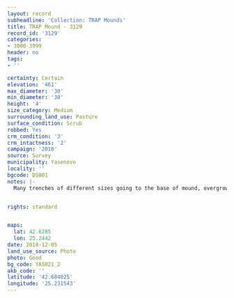 ```yaml
---
layout: record
subheadline: 'Collection: TRAP Mounds'
title: TRAP Mound - 3129
record_id: '3129'
categories:
- 3000-3999
header: no
tags:
- ''

certainty: Certain
elevation: '461'
max_diameter: '30'
min_diameter: '30'
height: '4'
size_category: Medium
surrounding_land_use: Pasture
surface_condition: Scrub
robbed: Yes
crm_condition: '3'
crm_intactness: '2'
campaign: '2010'
source: Survey
municipality: Yasenovo
locality: ''
bgcode: DS001
notes: |-
  Many trenches of different sizes going to the base of mound, overgrown with trees and bushes, clusters of big stones.


rights: standard


maps:
  lat: 42.6285
  lon: 25.2442
date: 2018-12-05
land_use_source: Photo
photo: Good
bg_code: YAS021_2
akb_code: ''
latitude: '42.684025'
longitude: '25.231543'
---
```

